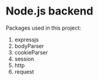 # Node.js backend

Packages used in this project:

1. expressjs
2. bodyParser
3. cookieParser
4. session
5. http
6. request